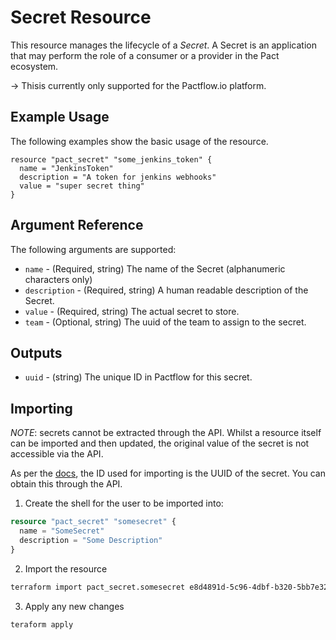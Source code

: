 # Secret Resource

This resource manages the lifecycle of a _Secret_. A Secret is an application that may perform the role of a consumer or a provider in the Pact ecosystem.

-> Thisis currently only supported for the Pactflow.io platform.

## Example Usage
The following examples show the basic usage of the resource.

```hcl
resource "pact_secret" "some_jenkins_token" {
  name = "JenkinsToken"
  description = "A token for jenkins webhooks"
  value = "super secret thing"
}
```

## Argument Reference

The following arguments are supported:

- `name` - (Required, string) The name of the Secret (alphanumeric characters only)
- `description` - (Required, string) A human readable description of the Secret.
- `value` - (Required, string) The actual secret to store.
- `team` - (Optional, string) The uuid of the team to assign to the secret.

## Outputs

- `uuid` - (string) The unique ID in Pactflow for this secret.

## Importing

_NOTE_: secrets cannot be extracted through the API. Whilst a resource itself can be imported and then updated, the original value of the secret is not accessible via the API.

As per the [docs](https://www.terraform.io/docs/import/usage.html), the ID used for importing is the UUID of the secret. You can obtain this through the API.

1. Create the shell for the user to be imported into:

```tf
resource "pact_secret" "somesecret" {
  name = "SomeSecret"
  description = "Some Description"
}
```

2. Import the resource

```sh
terraform import pact_secret.somesecret e8d4891d-5c96-4dbf-b320-5bb7e3238269
```

3. Apply any new changes

```sh
teraform apply
```
